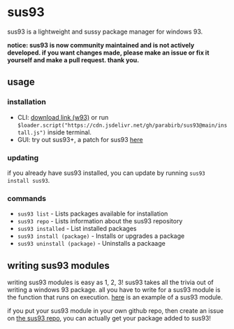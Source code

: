 # sus93
sus93 is a lightweight and sussy package manager for windows 93.

**notice: sus93 is now community maintained and is not actively developed. if you want changes made, please make an issue or fix it yourself and make a pull request. thank you.**

## usage
### installation
* CLI: [download link (w93)](https://www.windows93.net/#!js%20data:text/javascript;base64,JGV4ZSgnaGVsbG8nKTsgc2V0VGltZW91dCgoKSA9PiB7JGxvYWRlci5zY3JpcHQoImh0dHBzOi8vY2RuLmpzZGVsaXZyLm5ldC9naC9wYXJhYmlyYi9zdXM5M0BtYWluL2luc3RhbGwuanMiKTt9LCA1NTApOw==) or run `$loader.script("https://cdn.jsdelivr.net/gh/parabirb/sus93@main/install.js")` inside terminal.
* GUI: try out sus93+, a patch for sus93 [here](https://github.com/protogenraymond/sus93plus)
### updating
if you already have sus93 installed, you can update by running `sus93 install sus93`.
### commands
* `sus93 list` - Lists packages available for installation
* `sus93 repo` - Lists information about the sus93 repository
* `sus93 installed` - List installed packages
* `sus93 install (package)` - Installs or upgrades a package
* `sus93 uninstall (package)` - Uninstalls a packaage

## writing sus93 modules
writing sus93 modules is easy as 1, 2, 3! sus93 takes all the trivia out of writing a windows 93 package. all you have to write for a sus93 module is the function that runs on execution. [here](https://github.com/parabirb/example-module) is an example of a sus93 module.

if you put your sus93 module in your own github repo, then create an issue on [the sus93 repo](https://github.com/parabirb/sus93-repo), you can actually get your package added to sus93!
